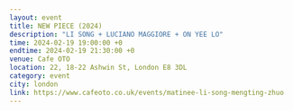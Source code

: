 ```yaml
---
layout: event
title: NEW PIECE (2024)
description: "LI SONG + LUCIANO MAGGIORE + ON YEE LO"
time: 2024-02-19 19:00:00 +0
endtime: 2024-02-19 21:30:00 +0
venue: Cafe OTO
location: 22, 18-22 Ashwin St, London E8 3DL
category: event
city: london
link: https://www.cafeoto.co.uk/events/matinee-li-song-mengting-zhuo
---
```


